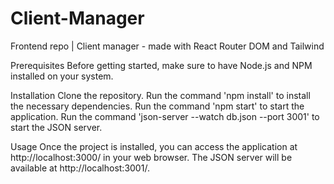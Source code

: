 # Client-Manager
Frontend repo | Client manager - made with React Router DOM and Tailwind

Prerequisites
Before getting started, make sure to have Node.js and NPM installed on your system.

Installation
Clone the repository.
Run the command 'npm install' to install the necessary dependencies.
Run the command 'npm start' to start the application.
Run the command 'json-server --watch db.json --port 3001' to start the JSON server.

Usage
Once the project is installed, you can access the application at http://localhost:3000/ in your web browser. 
The JSON server will be available at http://localhost:3001/.
